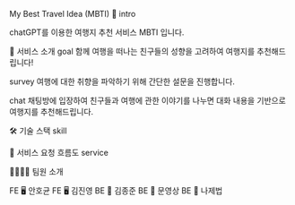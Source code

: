 My Best Travel Idea (MBTI) 🛫
intro

chatGPT를 이용한 여행지 추천 서비스 MBTI 입니다.

🛫 서비스 소개
goal 함께 여행을 떠나는 친구들의 성향을 고려하여 여행지를 추천해드립니다!

survey 여행에 대한 취향을 파악하기 위해 간단한 설문을 진행합니다.

chat 채팅방에 입장하여 친구들과 여행에 관한 이야기를 나누면 대화 내용을 기반으로 여행지를 추천해드립니다.

🛠 기술 스택
skill

👤 서비스 요청 흐름도
service

👨‍👩‍👧‍👦 팀원 소개

FE 🖥
안호균	
FE 🖥
김진영	
BE 💾
김종준	
BE 💾
문영상	
BE 💾
나제법
